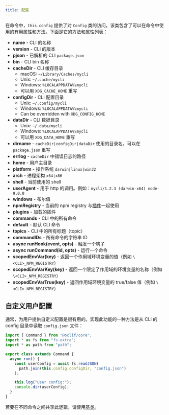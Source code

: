 ```yaml
---
title: 配置
---
```


在命令中，`this.config` 提供了对 `Config` 类的访问，该类包含了可以在命令中使用的有用属性和方法。下面是它的方法和属性列表：

- **name** - CLI 的名称
- **version** - CLI 的版本
- **pjson** - 已解析的 CLI `package.json`
- **bin** - CLI bin 名称
- **cacheDir** - CLI 缓存目录
  - macOS: `~/Library/Caches/mycli`
  - Unix: `~/.cache/mycli`
  - Windows: `%LOCALAPPDATA%\mycli`
  - 可以用 `XDG_CACHE_HOME` 重写
- **configDir** - CLI 配置目录
  - Unix: `~/.config/mycli`
  - Windows: `%LOCALAPPDATA%\mycli`
  - Can be overridden with `XDG_CONFIG_HOME`
- **dataDir** - CLI 数据目录
  - Unix: `~/.data/mycli`
  - Windows: `%LOCALAPPDATA%\mycli`
  - 可以用 `XDG_DATA_HOME` 重写
- **dirname** - `cacheDir|configDir|dataDir` 使用的目录名。可以在 `package.json` 重写
- **errlog** - `cacheDir` 中错误日志的路径
- **home** - 用户主目录
- **platform** - 操作系统 `darwin|linux|win32`
- **arch** - 进程架构 `x64|x86`
- **shell** - 当前使用的 shell
- **userAgent** - 用于 http 的调用。例如：`mycli/1.2.3 (darwin-x64) node-9.0.0`
- **windows** - 布尔值
- **npmRegistry** - 当前的 npm registry 与[插件](https://github.com/oclif/plugin-plugins)一起使用
- **plugins** - 加载的插件
- **commands** - CLI 中的所有命令
- **default** - 默认 CLI 命令
- **topics** - CLI 中的所有标题（topic）
- **commandIDs** - 所有命令的字符串 ID
- **async runHook(event, opts)** - 触发一个钩子
- **async runCommand(id, opts)** - 运行一个命令
- **scopedEnvVar(key)** - 返回一个作用域环境变量的值（例如 `\<CLI>_NPM_REGISTRY`）
- **scopedEnvVarKey(key)** - 返回一个限定了作用域的环境变量的名称（例如 `\<CLI>_NPM_REGISTRY`）
- **scopedEnvVarTrue(key)** - 返回作用域环境变量的 true/false 值（例如 `\<CLI>_NPM_REGISTRY`）

## 自定义用户配置

通常，为用户提供自定义配置是很有用的。实现此功能的一种方法是从 CLI 的 config 目录中读取 `config.json` 文件：

```typescript
import { Command } from "@oclif/core";
import * as fs from "fs-extra";
import * as path from "path";

export class extends Command {
  async run() {
    const userConfig = await fs.readJSON(
      path.join(this.config.configDir, "config.json")
    );

    this.log("User config:");
    console.dir(userConfig);
  }
}
```

若要在不同命令之间共享此逻辑，请使用[基类](base_class.md)。
